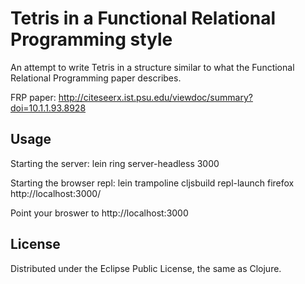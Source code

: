 # Tetris in a Functional Relational Programming style

An attempt to write Tetris in a structure similar to what the Functional Relational Programming paper describes.

FRP paper: http://citeseerx.ist.psu.edu/viewdoc/summary?doi=10.1.1.93.8928

## Usage

Starting the server:
lein ring server-headless 3000

Starting the browser repl:
lein trampoline cljsbuild repl-launch firefox http://localhost:3000/

Point your broswer to http://localhost:3000

## License

Distributed under the Eclipse Public License, the same as Clojure.
